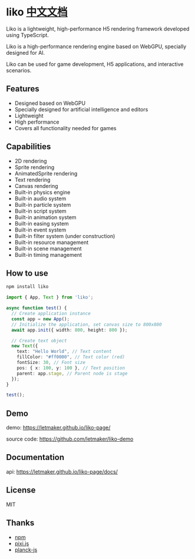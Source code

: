 # liko [中文文档](README-CN.md)
Liko is a lightweight, high-performance H5 rendering framework developed using TypeScript.

Liko is a high-performance rendering engine based on WebGPU, specially designed for AI.

Liko can be used for game development, H5 applications, and interactive scenarios.

## Features
- Designed based on WebGPU
- Specially designed for artificial intelligence and editors
- Lightweight
- High performance
- Covers all functionality needed for games

## Capabilities
- 2D rendering
- Sprite rendering
- AnimatedSprite rendering
- Text rendering
- Canvas rendering
- Built-in physics engine
- Built-in audio system
- Built-in particle system
- Built-in script system
- Built-in animation system
- Built-in easing system
- Built-in event system
- Built-in filter system (under construction)
- Built-in resource management
- Built-in scene management
- Built-in timing management

## How to use

```bash
npm install liko
```

```typescript
import { App, Text } from 'liko';

async function test() {
  // Create application instance
  const app = new App();
  // Initialize the application, set canvas size to 800x800
  await app.init({ width: 800, height: 800 });

  // Create text object
  new Text({
    text: "Hello World", // Text content
    fillColor: "#ff0000", // Text color (red)
    fontSize: 30, // Font size
    pos: { x: 100, y: 100 }, // Text position
    parent: app.stage, // Parent node is stage
  });
}

test();
```


## Demo
demo:
https://letmaker.github.io/liko-page/

source code:
https://github.com/letmaker/liko-demo

## Documentation
api:
https://letmaker.github.io/liko-page/docs/


## License
MIT

## Thanks
- [npm](https://www.npmjs.com/package/liko)
- [pixi.js](https://github.com/pixijs/pixijs)
- [planck-js](https://github.com/piqnt/planck.js)